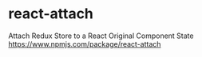 # react-attach
Attach Redux Store to a React Original Component State
https://www.npmjs.com/package/react-attach
